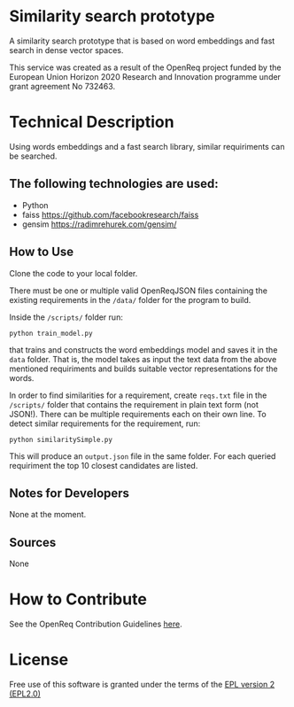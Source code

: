 # Similarity search prototype

A similarity search prototype that is based on word embeddings and fast search in dense vector spaces.


This service was created as a result of the OpenReq project funded by the European Union Horizon 2020 Research and Innovation programme under grant agreement No 732463.

# Technical Description

Using words embeddings and a fast search library, similar requiriments can be searched. 

## The following technologies are used:
- Python
- faiss  https://github.com/facebookresearch/faiss
- gensim https://radimrehurek.com/gensim/
	

## How to Use

Clone the code to your local folder.

There must be one or multiple valid OpenReqJSON files containing the existing requirements in the `/data/` folder for the program to build.

Inside the `/scripts/` folder run:

`python train_model.py` 

that trains and constructs the word embeddings model and saves it in the `data` folder. That is, the model takes as input the text data from the above mentioned requiriments and builds suitable vector representations for the words.  

In order to find similarities for a requirement, create  `reqs.txt` file in the `/scripts/` folder that contains the requirement in plain text form (not JSON!). There can be multiple requirements each on their own line. To detect similar requirements for the requirement, run:

`python similaritySimple.py` 

This will produce an `output.json` file in the same folder. For each queried requiriment the top 10 closest candidates are listed.


## Notes for Developers

None at the moment.

## Sources

None

# How to Contribute
See the OpenReq Contribution Guidelines [here](https://github.com/OpenReqEU/OpenReq/blob/master/CONTRIBUTING.md).

# License

Free use of this software is granted under the terms of the [EPL version 2 (EPL2.0)](https://www.eclipse.org/legal/epl-2.0/)
